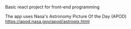 Basic react project for front-end programming

The app uses Nasa's Astronomy Picture Of the Day (APOD)
https://apod.nasa.gov/apod/astropix.html
